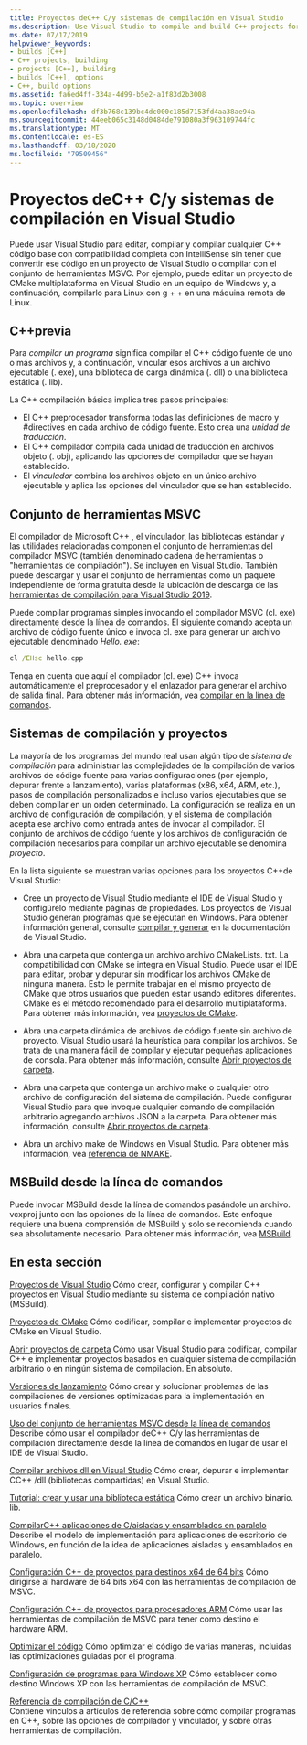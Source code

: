 ```yaml
---
title: Proyectos deC++ C/y sistemas de compilación en Visual Studio
ms.description: Use Visual Studio to compile and build C++ projects for Windows, ARM or Linux based on any project system.
ms.date: 07/17/2019
helpviewer_keywords:
- builds [C++]
- C++ projects, building
- projects [C++], building
- builds [C++], options
- C++, build options
ms.assetid: fa6ed4ff-334a-4d99-b5e2-a1f83d2b3008
ms.topic: overview
ms.openlocfilehash: df3b768c139bc4dc000c185d7153fd4aa38ae94a
ms.sourcegitcommit: 44eeb065c3148d0484de791080a3f963109744fc
ms.translationtype: MT
ms.contentlocale: es-ES
ms.lasthandoff: 03/18/2020
ms.locfileid: "79509456"
---
```

# <a name="cc-projects-and-build-systems-in-visual-studio"></a>Proyectos deC++ C/y sistemas de compilación en Visual Studio

Puede usar Visual Studio para editar, compilar y compilar cualquier C++ código base con compatibilidad completa con IntelliSense sin tener que convertir ese código en un proyecto de Visual Studio o compilar con el conjunto de herramientas MSVC. Por ejemplo, puede editar un proyecto de CMake multiplataforma en Visual Studio en un equipo de Windows y, a continuación, compilarlo para Linux con g + + en una máquina remota de Linux.

## <a name="c-compilation"></a>C++previa

Para *compilar un programa* significa compilar el C++ código fuente de uno o más archivos y, a continuación, vincular esos archivos a un archivo ejecutable (. exe), una biblioteca de carga dinámica (. dll) o una biblioteca estática (. lib). 

La C++ compilación básica implica tres pasos principales:

- El C++ preprocesador transforma todas las definiciones de macro y #directives en cada archivo de código fuente. Esto crea una *unidad de traducción*.
- El C++ compilador compila cada unidad de traducción en archivos objeto (. obj), aplicando las opciones del compilador que se hayan establecido.
- El *vinculador* combina los archivos objeto en un único archivo ejecutable y aplica las opciones del vinculador que se han establecido. 

## <a name="the-msvc-toolset"></a>Conjunto de herramientas MSVC

El compilador de Microsoft C++ , el vinculador, las bibliotecas estándar y las utilidades relacionadas componen el conjunto de herramientas del compilador MSVC (también denominado cadena de herramientas o "herramientas de compilación"). Se incluyen en Visual Studio. También puede descargar y usar el conjunto de herramientas como un paquete independiente de forma gratuita desde la ubicación de descarga de las [herramientas de compilación para Visual Studio 2019](https://visualstudio.microsoft.com/downloads/#build-tools-for-visual-studio-2019).

Puede compilar programas simples invocando el compilador MSVC (cl. exe) directamente desde la línea de comandos. El siguiente comando acepta un archivo de código fuente único e invoca cl. exe para generar un archivo ejecutable denominado *Hello. exe*: 

```cmd
cl /EHsc hello.cpp
```

Tenga en cuenta que aquí el compilador (cl. exe) C++ invoca automáticamente el preprocesador y el enlazador para generar el archivo de salida final.  Para obtener más información, vea [compilar en la línea de comandos](building-on-the-command-line.md).

## <a name="build-systems-and-projects"></a>Sistemas de compilación y proyectos

La mayoría de los programas del mundo real usan algún tipo de *sistema de compilación* para administrar las complejidades de la compilación de varios archivos de código fuente para varias configuraciones (por ejemplo, depurar frente a lanzamiento), varias plataformas (x86, x64, ARM, etc.), pasos de compilación personalizados e incluso varios ejecutables que se deben compilar en un orden determinado. La configuración se realiza en un archivo de configuración de compilación, y el sistema de compilación acepta ese archivo como entrada antes de invocar al compilador. El conjunto de archivos de código fuente y los archivos de configuración de compilación necesarios para compilar un archivo ejecutable se denomina *proyecto*. 

En la lista siguiente se muestran varias opciones para los proyectos C++de Visual Studio:

- Cree un proyecto de Visual Studio mediante el IDE de Visual Studio y configúrelo mediante páginas de propiedades. Los proyectos de Visual Studio generan programas que se ejecutan en Windows. Para obtener información general, consulte [compilar y generar](/visualstudio/ide/compiling-and-building-in-visual-studio) en la documentación de Visual Studio.

- Abra una carpeta que contenga un archivo archivo CMakeLists. txt. La compatibilidad con CMake se integra en Visual Studio. Puede usar el IDE para editar, probar y depurar sin modificar los archivos CMake de ninguna manera. Esto le permite trabajar en el mismo proyecto de CMake que otros usuarios que pueden estar usando editores diferentes. CMake es el método recomendado para el desarrollo multiplataforma. Para obtener más información, vea [proyectos de CMake](cmake-projects-in-visual-studio.md).
 
- Abra una carpeta dinámica de archivos de código fuente sin archivo de proyecto. Visual Studio usará la heurística para compilar los archivos. Se trata de una manera fácil de compilar y ejecutar pequeñas aplicaciones de consola. Para obtener más información, consulte [Abrir proyectos de carpeta](open-folder-projects-cpp.md).

- Abra una carpeta que contenga un archivo make o cualquier otro archivo de configuración del sistema de compilación. Puede configurar Visual Studio para que invoque cualquier comando de compilación arbitrario agregando archivos JSON a la carpeta. Para obtener más información, consulte [Abrir proyectos de carpeta](open-folder-projects-cpp.md).
 
- Abra un archivo make de Windows en Visual Studio. Para obtener más información, vea [referencia de NMAKE](reference/nmake-reference.md).

## <a name="msbuild-from-the-command-line"></a>MSBuild desde la línea de comandos 

Puede invocar MSBuild desde la línea de comandos pasándole un archivo. vcxproj junto con las opciones de la línea de comandos. Este enfoque requiere una buena comprensión de MSBuild y solo se recomienda cuando sea absolutamente necesario. Para obtener más información, vea [MSBuild](msbuild-visual-cpp.md).

## <a name="in-this-section"></a>En esta sección

[Proyectos de Visual Studio](creating-and-managing-visual-cpp-projects.md) Cómo crear, configurar y compilar C++ proyectos en Visual Studio mediante su sistema de compilación nativo (MSBuild).

[Proyectos de CMake](cmake-projects-in-visual-studio.md) Cómo codificar, compilar e implementar proyectos de CMake en Visual Studio.

[Abrir proyectos de carpeta](open-folder-projects-cpp.md) Cómo usar Visual Studio para codificar, compilar C++ e implementar proyectos basados en cualquier sistema de compilación arbitrario o en ningún sistema de compilación. En absoluto. 

[Versiones de lanzamiento](release-builds.md) Cómo crear y solucionar problemas de las compilaciones de versiones optimizadas para la implementación en usuarios finales.

[Uso del conjunto de herramientas MSVC desde la línea de comandos](building-on-the-command-line.md)<br/>
Describe cómo usar el compilador deC++ C/y las herramientas de compilación directamente desde la línea de comandos en lugar de usar el IDE de Visual Studio.

[Compilar archivos dll en Visual Studio](dlls-in-visual-cpp.md) Cómo crear, depurar e implementar CC++ /dll (bibliotecas compartidas) en Visual Studio.

[Tutorial: crear y usar una biblioteca estática](walkthrough-creating-and-using-a-static-library-cpp.md) Cómo crear un archivo binario. lib.

[CompilarC++ aplicaciones de C/aisladas y ensamblados en paralelo](building-c-cpp-isolated-applications-and-side-by-side-assemblies.md) Describe el modelo de implementación para aplicaciones de escritorio de Windows, en función de la idea de aplicaciones aisladas y ensamblados en paralelo.

[Configuración C++ de proyectos para destinos x64 de 64 bits](configuring-programs-for-64-bit-visual-cpp.md) Cómo dirigirse al hardware de 64 bits x64 con las herramientas de compilación de MSVC.

[Configuración C++ de proyectos para procesadores ARM](configuring-programs-for-arm-processors-visual-cpp.md) Cómo usar las herramientas de compilación de MSVC para tener como destino el hardware ARM.

[Optimizar el código](optimizing-your-code.md) Cómo optimizar el código de varias maneras, incluidas las optimizaciones guiadas por el programa.

[Configuración de programas para Windows XP](configuring-programs-for-windows-xp.md) Cómo establecer como destino Windows XP con las herramientas de compilación de MSVC.

[Referencia de compilación de C/C++](reference/c-cpp-building-reference.md)<br/>
Contiene vínculos a artículos de referencia sobre cómo compilar programas en C++, sobre las opciones de compilador y vinculador, y sobre otras herramientas de compilación.
